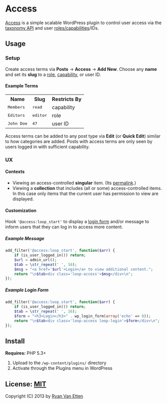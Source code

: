 # Access

[Access](../../) is a simple scalable WordPress plugin to control user access via the [taxonomy API](http://codex.wordpress.org/Taxonomies) and user [roles/capabilities](http://codex.wordpress.org/Roles_and_Capabilities)/IDs.

## Usage

### Setup

Create access terms via <b>Posts</b> &rarr; <b>Access</b> &rarr; <b>Add New</b>. Choose any <b>name</b> and set its <b>slug</b> to a [role](http://codex.wordpress.org/Roles_and_Capabilities#Roles), [capability](http://codex.wordpress.org/Roles_and_Capabilities#Capabilities), or user ID. 

#### Example Terms

<table>
    <tr>
        <th scope="col">Name</th>
        <th scope="col">Slug</th>
        <th scope="col">Restricts By</th>
    </tr>
    <tr>
        <td><kbd>Members</kbd></td>
        <td><kbd>read</kbd></td>
        <td>capability</td>
    </tr>
    <tr>
        <td><kbd>Editors</kbd></td>
        <td><kbd>editor</kbd></td>
        <td>role</td>
    </tr>
    <tr>
        <td><kbd>John Doe</kbd></td>
        <td><kbd>47</kbd></td>
        <td>user ID</td>
    </tr>
</table>

Access terms can be added to any post type via <b>Edit</b> (or <b>Quick Edit</b>) similar to how categories are added. Posts with access terms are only seen by users logged in with sufficient capability.

### UX

#### Contexts

- Viewing an access-controlled <b>singular</b> item. (Its [permalink](http://en.wikipedia.org/wiki/Permalink).)
- Viewing a <b>collection</b> that includes (all or some) access-controlled items. In this case only items that the current user has permission to view are displayed.

#### Customization

Hook `'@access:loop_start'` to display a [login form](http://codex.wordpress.org/Function_Reference/wp_login_form) and/or message to inform users that they can log in to access more content.

##### Example Message

```php
add_filter('@access:loop_start', function($arr) {
    if (is_user_logged_in()) return;
    $url = admin_url();
    $tab = \str_repeat(' ', 16);
    $msg = "<a href='$url'>Login</a> to view additional content.";
    return "\n$tab<div class='loop-access'>$msg</div>\n";
});
```

##### Example Login Form 

```php
add_filter('@access:loop_start', function($arr) {
    if (is_user_logged_in()) return;
    $tab = \str_repeat(' ', 16);
    $form = "<h3>Login</h3>" . wp_login_form(array('echo' => 0));
    return "\n$tab<div class='loop-access loop-login'>$form</div>\n";
});
```

## Install

<b>Requires:</b> PHP 5.3+

1. Upload to the `/wp-content/plugins/` directory
1. Activate through the Plugins menu in WordPress

## License: [MIT](http://opensource.org/licenses/MIT)

Copyright (C) 2013 by [Ryan Van Etten](https://github.com/ryanve)